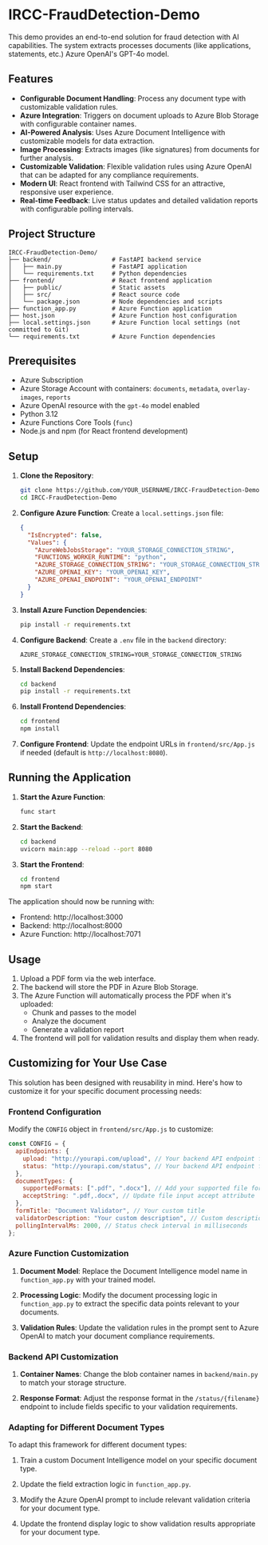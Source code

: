 # IRCC-FraudDetection-Demo

This demo provides an end-to-end solution for fraud detection with AI capabilities. The system extracts processes documents (like applications, statements, etc.) Azure OpenAI's GPT-4o model.

## Features

- **Configurable Document Handling**: Process any document type with customizable validation rules.
- **Azure Integration**: Triggers on document uploads to Azure Blob Storage with configurable container names.
- **AI-Powered Analysis**: Uses Azure Document Intelligence with customizable models for data extraction.
- **Image Processing**: Extracts images (like signatures) from documents for further analysis.
- **Customizable Validation**: Flexible validation rules using Azure OpenAI that can be adapted for any compliance requirements.
- **Modern UI**: React frontend with Tailwind CSS for an attractive, responsive user experience.
- **Real-time Feedback**: Live status updates and detailed validation reports with configurable polling intervals.

## Project Structure

```
IRCC-FraudDetection-Demo/
├── backend/                 # FastAPI backend service
│   ├── main.py              # FastAPI application
│   └── requirements.txt     # Python dependencies
├── frontend/                # React frontend application
│   ├── public/              # Static assets
│   ├── src/                 # React source code
│   └── package.json         # Node dependencies and scripts
├── function_app.py          # Azure Function application
├── host.json                # Azure Function host configuration
├── local.settings.json      # Azure Function local settings (not committed to Git)
└── requirements.txt         # Azure Function dependencies
```

## Prerequisites

- Azure Subscription
- Azure Storage Account with containers: `documents`, `metadata`, `overlay-images`, `reports`
- Azure OpenAI resource with the `gpt-4o` model enabled
- Python 3.12
- Azure Functions Core Tools (`func`)
- Node.js and npm (for React frontend development)

## Setup

1. **Clone the Repository**:

   ```bash
   git clone https://github.com/YOUR_USERNAME/IRCC-FraudDetection-Demo.git
   cd IRCC-FraudDetection-Demo
   ```

2. **Configure Azure Function**:
   Create a `local.settings.json` file:

   ```json
   {
     "IsEncrypted": false,
     "Values": {
       "AzureWebJobsStorage": "YOUR_STORAGE_CONNECTION_STRING",
       "FUNCTIONS_WORKER_RUNTIME": "python",
       "AZURE_STORAGE_CONNECTION_STRING": "YOUR_STORAGE_CONNECTION_STRING",
       "AZURE_OPENAI_KEY": "YOUR_OPENAI_KEY",
       "AZURE_OPENAI_ENDPOINT": "YOUR_OPENAI_ENDPOINT"
     }
   }
   ```

3. **Install Azure Function Dependencies**:

   ```bash
   pip install -r requirements.txt
   ```

4. **Configure Backend**:
   Create a `.env` file in the `backend` directory:

   ```
   AZURE_STORAGE_CONNECTION_STRING=YOUR_STORAGE_CONNECTION_STRING
   ```

5. **Install Backend Dependencies**:

   ```bash
   cd backend
   pip install -r requirements.txt
   ```

6. **Install Frontend Dependencies**:

   ```bash
   cd frontend
   npm install
   ```

7. **Configure Frontend**:
   Update the endpoint URLs in `frontend/src/App.js` if needed (default is `http://localhost:8080`).

## Running the Application

1. **Start the Azure Function**:

   ```bash
   func start
   ```

2. **Start the Backend**:

   ```bash
   cd backend
   uvicorn main:app --reload --port 8080
   ```

3. **Start the Frontend**:
   ```bash
   cd frontend
   npm start
   ```

The application should now be running with:

- Frontend: http://localhost:3000
- Backend: http://localhost:8000
- Azure Function: http://localhost:7071

## Usage

1. Upload a PDF form via the web interface.
2. The backend will store the PDF in Azure Blob Storage.
3. The Azure Function will automatically process the PDF when it's uploaded:
   - Chunk and passes to the model
   - Analyze the document
   - Generate a validation report
4. The frontend will poll for validation results and display them when ready.

## Customizing for Your Use Case

This solution has been designed with reusability in mind. Here's how to customize it for your specific document processing needs:

### Frontend Configuration

Modify the `CONFIG` object in `frontend/src/App.js` to customize:

```javascript
const CONFIG = {
  apiEndpoints: {
    upload: "http://yourapi.com/upload", // Your backend API endpoint for uploading
    status: "http://yourapi.com/status", // Your backend API endpoint for status checks
  },
  documentTypes: {
    supportedFormats: [".pdf", ".docx"], // Add your supported file formats
    acceptString: ".pdf,.docx", // Update file input accept attribute
  },
  formTitle: "Document Validator", // Your custom title
  validatorDescription: "Your custom description", // Custom description
  pollingIntervalMs: 2000, // Status check interval in milliseconds
};
```

### Azure Function Customization

1. **Document Model**: Replace the Document Intelligence model name in `function_app.py` with your trained model.

2. **Processing Logic**: Modify the document processing logic in `function_app.py` to extract the specific data points relevant to your documents.

3. **Validation Rules**: Update the validation rules in the prompt sent to Azure OpenAI to match your document compliance requirements.

### Backend API Customization

1. **Container Names**: Change the blob container names in `backend/main.py` to match your storage structure.

2. **Response Format**: Adjust the response format in the `/status/{filename}` endpoint to include fields specific to your validation requirements.

### Adapting for Different Document Types

To adapt this framework for different document types:

1. Train a custom Document Intelligence model on your specific document type.

2. Update the field extraction logic in `function_app.py`.

3. Modify the Azure OpenAI prompt to include relevant validation criteria for your document type.

4. Update the frontend display logic to show validation results appropriate for your document type.
